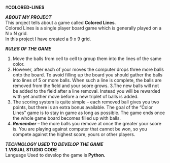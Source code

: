 #**COLORED-LINES**

***ABOUT MY PROJECT***
<br />This project tells about a game called **Colored Lines**.
<br />Colored Lines is a single player board game which is generally played on a N x N grid.
<br />In this project I have created a 9 x 9 grid.

***RULES OF THE GAME*** 
1. Move the balls from cell to cell to group them into the lines of the same color. 
2. However, after each of your moves the computer drops three more balls onto the board. To avoid 
filling up the board you should gather the balls into lines of 5 or more balls. When such a line is 
complete, the balls are removed from the field and your score grows. 
3.The new balls will not be added to the field after a line removal. Instead you will be rewarded 
with yet another move before a new triplet of balls is added. 
4. The scoring system is quite simple – each removed ball gives you two points, but there is an extra 
bonus available. The goal of the “Color Lines” game is to stay in game as long as possible. The 
game ends once the whole game board becomes filled up with balls. 
5. ***Remember*** – the more balls you remove at once the greater your score is. You are playing against 
computer that cannot be won, so you compete against the highest score, yours or other players.

***TECHNOLOGY USED TO DEVELOP THE GAME***
<br />**1.VISUAL STUDIO CODE**
<br />Language Used to develop the game is **Python.**


